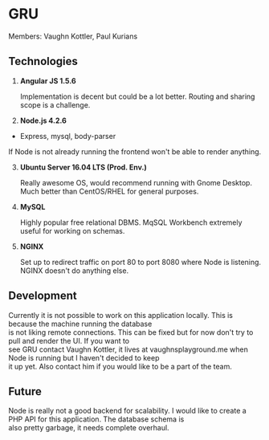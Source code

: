 # GRU

Members: Vaughn Kottler, Paul Kurians

## Technologies

1. **Angular JS 1.5.6**

   Implementation is decent but could be a lot better. Routing and sharing scope is a challenge.

2. **Node.js 4.2.6**
  * Express, mysql, body-parser

   If Node is not already running the frontend won't be able to render anything.

3. **Ubuntu Server 16.04 LTS (Prod. Env.)**

   Really awesome OS, would recommend running with Gnome Desktop. Much better than CentOS/RHEL for general purposes.

4. **MySQL**

   Highly popular free relational DBMS. MqSQL Workbench extremely useful for working on schemas.

5. **NGINX**

   Set up to redirect traffic on port 80 to port 8080 where Node is listening. NGINX doesn't do anything else.

## Development

Currently it is not possible to work on this application locally. This is because the machine running the database  
is not liking remote connections. This can be fixed but for now don't try to pull and render the UI. If you want to   
see GRU contact Vaughn Kottler, it lives at vaughnsplayground.me when Node is running but I haven't decided to keep   
it up yet. Also contact him if you would like to be a part of the team.

## Future

Node is really not a good backend for scalability. I would like to create a PHP API for this application. The database schema is  
also pretty garbage, it needs complete overhaul.
